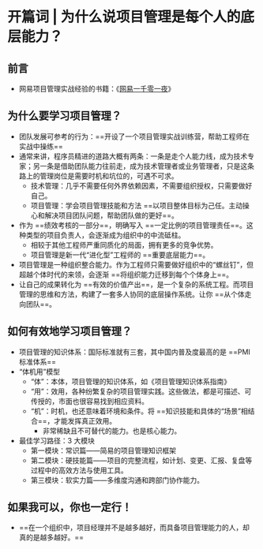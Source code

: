 # 开篇词 | 为什么说项目管理是每个人的底层能力？

## 前言

- 网易项目管理实战经验的书籍：《[网易一千零一夜](https://book.douban.com/subject/26883531/)》

## 为什么要学习项目管理？

- 团队发展可参考的行为：==开设了一个项目管理实战训练营，帮助工程师在实战中操练==
- 通常来讲，程序员精进的道路大概有两条：一条是走个人能力线，成为技术专家；另一条是借助团队能力往前走，成为技术管理者或业务管理者，只是这条路上的管理岗位是需要时机和坑位的，可遇不可求。
    - 技术管理：几乎不需要任何外界依赖因素，不需要组织授权，只需要做好自己。
    - 项目管理：学会项目管理技能和方法 ==以项目整体目标为己任。主动操心和解决项目团队问题，帮助团队做的更好==。
- 作为 ==绩效考核的一部分==，明确写入 ==一定比例的项目管理责任==。这种类型的项目负责人，会逐渐成为组织中的中流砥柱。
    - 相较于其他工程师严重同质化的局面，拥有更多的竞争优势。
    - 项目管理是新一代“进化型”工程师的 ==重要底层能力==。
- 项目管理是一种组织整合能力。作为工程师只需要做好组织中的“螺丝钉”，但超越个体时代的来领，会逐渐 ==将组织能力迁移到每个个体身上==。
- 让自己的成果转化为 ==有效的价值产出==，是一个复杂的系统工程。而项目管理的思维和方法，构建了一套多人协同的底层操作系统。让你 ==从个体走向团队==。

## 如何有效地学习项目管理？

- 项目管理的知识体系：国际标准就有三套，其中国内普及度最高的是 ==PMI 标准体系==
- “体机用”模型
    - “体”：本体，项目管理的知识体系，如《项目管理知识体系指南》
    - “用”：效用，各种纷繁复杂的项目管理实践。这些做法，都是可描述、可传授的，市面也很容易找到相应资料。
    - “机”：时机，也还意味着环境和条件。将 ==知识技能和具体的“场景”相结合==，才能发挥真正效用。
        - 非常稀缺且不可替代的能力。也是核心能力。
- 最佳学习路径：3 大模块
    - 第一模块：常识篇——简易的项目管理知识框架
    - 第二模块：硬技能篇——项目的完整流程，如计划、变更、汇报、复盘等过程中的高效方法与使用工具。
    - 第三模块：软实力篇——多维度沟通和跨部门协作能力。

## 如果我可以，你也一定行！

- ==在一个组织中，项目经理并不是越多越好，而具备项目管理能力的人，却真的是越多越好。==